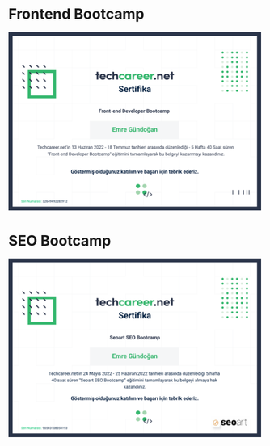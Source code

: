 <div style="max-width: 500px">

  # Frontend Bootcamp
  
  [![Frontend Bootcamp](./images/frontend-bootcamp.png)](https://certificates.techcareer.net/tr/verify/32649492282912?ref=email)

  # SEO Bootcamp
  
  [![SEO Bootcamp](./images/seo-bootcamp.png)](https://certificates.techcareer.net/tr/verify/90503108354193?ref=email)

</div>
